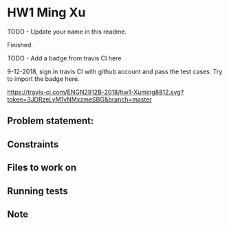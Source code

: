 # HW1 Ming Xu
TODO - Update your name in this readme.

Finished.

TODO - Add a badge from travis CI here

9-12-2018, sign in travis CI with github account and pass the test cases. Try to import the badge here.

https://travis-ci.com/ENGN2912B-2018/hw1-Xuming8812.svg?token=3JDRzeLyM1vNMxzmeSBG&branch=master
## Problem statement:
    
## Constraints

## Files to work on

## Running tests

## Note

